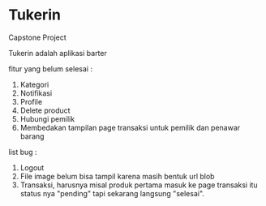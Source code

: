 # Tukerin
Capstone Project

Tukerin adalah aplikasi barter

fitur yang belum selesai :
1. Kategori
2. Notifikasi
3. Profile
4. Delete product
5. Hubungi pemilik
6. Membedakan tampilan page transaksi untuk pemilik dan penawar barang

list bug :
1. Logout
2. File image belum bisa tampil karena masih bentuk url blob
3. Transaksi, harusnya misal produk pertama masuk ke page transaksi itu status nya "pending" tapi sekarang langsung "selesai".

